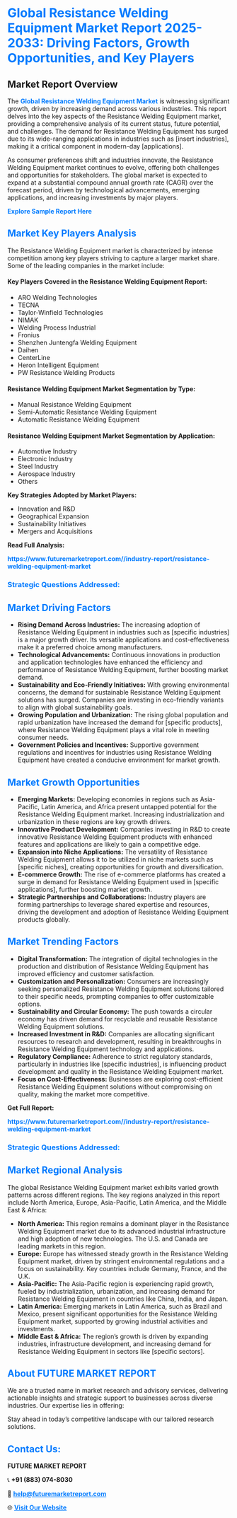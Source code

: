 <h1 style="color: #007BFF;">Global Resistance Welding Equipment Market Report 2025-2033: Driving Factors, Growth Opportunities, and Key Players</h1>

<section id="overview">
<h2>Market Report Overview</h2>
<p>The <a href="https://www.futuremarketreport.com//industry-report/resistance-welding-equipment-market" style="color: #007BFF; text-decoration: none;"><strong>Global Resistance Welding Equipment Market</strong></a> is witnessing significant growth, driven by increasing demand across various industries. This report delves into the key aspects of the Resistance Welding Equipment market, providing a comprehensive analysis of its current status, future potential, and challenges. The demand for Resistance Welding Equipment has surged due to its wide-ranging applications in industries such as [insert industries], making it a critical component in modern-day [applications].</p>
<p>As consumer preferences shift and industries innovate, the Resistance Welding Equipment market continues to evolve, offering both challenges and opportunities for stakeholders. The global market is expected to expand at a substantial compound annual growth rate (CAGR) over the forecast period, driven by technological advancements, emerging applications, and increasing investments by major players.</p>
</section>

<section id="overview">
<p><a href="https://www.futuremarketreport.com//request-sample/reportId=77277" style="color: #007BFF; text-decoration: none;"><strong>Explore Sample Report Here</strong></a></p>
</section>

<section id="key-players">
<h2 style="color: #007BFF;">Market Key Players Analysis</h2>
<p>The Resistance Welding Equipment market is characterized by intense competition among key players striving to capture a larger market share. Some of the leading companies in the market include:</p>
<h4>Key Players Covered in the Resistance Welding Equipment Report:</h4>
<ul><li>ARO Welding Technologies</li><li>TECNA</li><li>Taylor-Winfield Technologies</li><li>NIMAK</li><li>Welding Process Industrial</li><li>Fronius</li><li>Shenzhen Juntengfa Welding Equipment</li><li>Daihen</li><li>CenterLine</li><li>Heron Intelligent Equipment</li><li>PW Resistance Welding Products</li></ul>
<h4>Resistance Welding Equipment Market Segmentation by Type:</h4>
<ul><li>Manual Resistance Welding Equipment</li><li>Semi-Automatic Resistance Welding Equipment</li><li>Automatic Resistance Welding Equipment</li></ul>

<h4>Resistance Welding Equipment Market Segmentation by Application:</h4>
<ul><li>Automotive Industry</li><li>Electronic Industry</li><li>Steel Industry</li><li>Aerospace Industry</li><li>Others</li></ul>
<p><strong>Key Strategies Adopted by Market Players:</strong></p>
<ul>
<li>Innovation and R&D</li>
<li>Geographical Expansion</li>
<li>Sustainability Initiatives</li>
<li>Mergers and Acquisitions</li>
</ul>
</section>

<section>
<p><strong>Read Full Analysis: </strong></p><a href="https://www.futuremarketreport.com//industry-report/resistance-welding-equipment-market" style="color: #007BFF; text-decoration: none;"><strong>https://www.futuremarketreport.com//industry-report/resistance-welding-equipment-market</strong></a>
<h3 style="color: #007BFF;">Strategic Questions Addressed:</h3>
</section>

<section id="driving-factors">
<h2 style="color: #007BFF;">Market Driving Factors</h2>
<ul>
<li><strong>Rising Demand Across Industries:</strong> The increasing adoption of Resistance Welding Equipment in industries such as [specific industries] is a major growth driver. Its versatile applications and cost-effectiveness make it a preferred choice among manufacturers.</li>
<li><strong>Technological Advancements:</strong> Continuous innovations in production and application technologies have enhanced the efficiency and performance of Resistance Welding Equipment, further boosting market demand.</li>
<li><strong>Sustainability and Eco-Friendly Initiatives:</strong> With growing environmental concerns, the demand for sustainable Resistance Welding Equipment solutions has surged. Companies are investing in eco-friendly variants to align with global sustainability goals.</li>
<li><strong>Growing Population and Urbanization:</strong> The rising global population and rapid urbanization have increased the demand for [specific products], where Resistance Welding Equipment plays a vital role in meeting consumer needs.</li>
<li><strong>Government Policies and Incentives:</strong> Supportive government regulations and incentives for industries using Resistance Welding Equipment have created a conducive environment for market growth.</li>
</ul>
</section>

<section id="growth-opportunities">
<h2 style="color: #007BFF;">Market Growth Opportunities</h2>
<ul>
<li><strong>Emerging Markets:</strong> Developing economies in regions such as Asia-Pacific, Latin America, and Africa present untapped potential for the Resistance Welding Equipment market. Increasing industrialization and urbanization in these regions are key growth drivers.</li>
<li><strong>Innovative Product Development:</strong> Companies investing in R&D to create innovative Resistance Welding Equipment products with enhanced features and applications are likely to gain a competitive edge.</li>
<li><strong>Expansion into Niche Applications:</strong> The versatility of Resistance Welding Equipment allows it to be utilized in niche markets such as [specific niches], creating opportunities for growth and diversification.</li>
<li><strong>E-commerce Growth:</strong> The rise of e-commerce platforms has created a surge in demand for Resistance Welding Equipment used in [specific applications], further boosting market growth.</li>
<li><strong>Strategic Partnerships and Collaborations:</strong> Industry players are forming partnerships to leverage shared expertise and resources, driving the development and adoption of Resistance Welding Equipment products globally.</li>
</ul>
</section>

<section id="trending-factors">
<h2 style="color: #007BFF;">Market Trending Factors</h2>
<ul>
<li><strong>Digital Transformation:</strong> The integration of digital technologies in the production and distribution of Resistance Welding Equipment has improved efficiency and customer satisfaction.</li>
<li><strong>Customization and Personalization:</strong> Consumers are increasingly seeking personalized Resistance Welding Equipment solutions tailored to their specific needs, prompting companies to offer customizable options.</li>
<li><strong>Sustainability and Circular Economy:</strong> The push towards a circular economy has driven demand for recyclable and reusable Resistance Welding Equipment solutions.</li>
<li><strong>Increased Investment in R&D:</strong> Companies are allocating significant resources to research and development, resulting in breakthroughs in Resistance Welding Equipment technology and applications.</li>
<li><strong>Regulatory Compliance:</strong> Adherence to strict regulatory standards, particularly in industries like [specific industries], is influencing product development and quality in the Resistance Welding Equipment market.</li>
<li><strong>Focus on Cost-Effectiveness:</strong> Businesses are exploring cost-efficient Resistance Welding Equipment solutions without compromising on quality, making the market more competitive.</li>
</ul>
</section>

<section>
<p><strong>Get Full Report: </strong></p><a href="https://www.futuremarketreport.com//industry-report/resistance-welding-equipment-market" style="color: #007BFF; text-decoration: none;"><strong>https://www.futuremarketreport.com//industry-report/resistance-welding-equipment-market</strong></a>
<h3 style="color: #007BFF;">Strategic Questions Addressed:</h3>
</section>


<section id="regional-analysis">
<h2 style="color: #007BFF;">Market Regional Analysis</h2>
<p>The global Resistance Welding Equipment market exhibits varied growth patterns across different regions. The key regions analyzed in this report include North America, Europe, Asia-Pacific, Latin America, and the Middle East & Africa:</p>
<ul>
<li><strong>North America:</strong> This region remains a dominant player in the Resistance Welding Equipment market due to its advanced industrial infrastructure and high adoption of new technologies. The U.S. and Canada are leading markets in this region.</li>
<li><strong>Europe:</strong> Europe has witnessed steady growth in the Resistance Welding Equipment market, driven by stringent environmental regulations and a focus on sustainability. Key countries include Germany, France, and the U.K.</li>
<li><strong>Asia-Pacific:</strong> The Asia-Pacific region is experiencing rapid growth, fueled by industrialization, urbanization, and increasing demand for Resistance Welding Equipment in countries like China, India, and Japan.</li>
<li><strong>Latin America:</strong> Emerging markets in Latin America, such as Brazil and Mexico, present significant opportunities for the Resistance Welding Equipment market, supported by growing industrial activities and investments.</li>
<li><strong>Middle East & Africa:</strong> The region’s growth is driven by expanding industries, infrastructure development, and increasing demand for Resistance Welding Equipment in sectors like [specific sectors].</li>
</ul>
</section>

<footer>
<h2 style="color: #007BFF;">About FUTURE MARKET REPORT</h2>
<p>We are a trusted name in market research and advisory services, delivering actionable insights and strategic support to businesses across diverse industries. Our expertise lies in offering:</p>

<p>Stay ahead in today’s competitive landscape with our tailored research solutions.</p>

<h2 style="color: #007BFF;">Contact Us:</h2>
<p><strong>FUTURE MARKET REPORT</strong></p>
<p>📞 <strong>+91 (883) 074-8030</strong></p>
<p>📧 <strong><a href="mailto:help@futuremarketreport.com" style="color: #007BFF;">help@futuremarketreport.com</a></strong></p>
<p>🌐 <strong><a href="https://www.futuremarketreport.com/" style="color: #007BFF;">Visit Our Website</a></strong></p>
</footer>